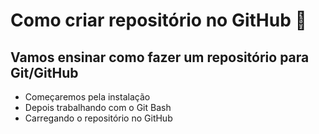 # Como criar repositório no GitHub :wave:

## Vamos ensinar como fazer um repositório para Git/GitHub

- Começaremos pela instalação
- Depois trabalhando com o Git Bash
- Carregando o repositório no GitHub